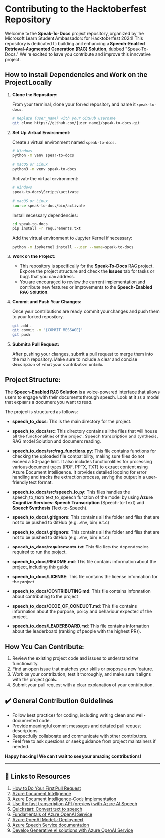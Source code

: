 # Contributing to the Hacktoberfest Repository

Welcome to the **Speak-To-Docs** project repository, organized by the Microsoft Learn Student Ambassadors for Hacktoberfest 2024! This repository is dedicated to building and enhancing a **Speech-Enabled Retrieval-Augmented Generation (RAG) Solution**, dubbed "Speak-To-Docs." We're excited to have you contribute and improve this innovative project.

## How to Install Dependencies and Work on the Project Locally

1. **Clone the Repository:**

   From your terminal, clone your forked repository and name it `speak-to-docs`.

   ```bash
   # Replace {user_name} with your GitHub username
   git clone https://github.com/{user_name}/speak-to-docs.git
   ```

2. **Set Up Virtual Environment:**

   Create a virtual environment named `speak-to-docs`.

   ```bash
   # Windows
   python -m venv speak-to-docs

   # macOS or Linux
   python3 -m venv speak-to-docs
   ```

   Activate the virtual environment:

   ```bash
   # Windows
   speak-to-docs\Scripts\activate

   # macOS or Linux
   source speak-to-docs/bin/activate
   ```

   Install necessary dependencies:

   ```bash
   cd speak-to-docs
   pip install -r requirements.txt
   ```

   Add the virtual environment to Jupyter Kernel if necessary:

   ```bash
   python -m ipykernel install --user --name=speak-to-docs
   ```

3. **Work on the Project:**

   - This repository is specifically for the **Speak-To-Docs** RAG project. Explore the project structure and check the **Issues** tab for tasks or bugs that you can address. 
   - You are encouraged to review the current implementation and contribute new features or improvements to the **Speech-Enabled RAG Solution**.

4. **Commit and Push Your Changes:**

   Once your contributions are ready, commit your changes and push them to your forked repository.

   ```bash
   git add .
   git commit -m "{COMMIT_MESSAGE}"
   git push
   ```

5. **Submit a Pull Request:**

   After pushing your changes, submit a pull request to merge them into the main repository. Make sure to include a clear and concise description of what your contribution entails.

## Project Structure:
The **Speech-Enabled RAG Solution** is a voice-powered interface that allows users to engage with their documents through speech. Look at it as a model that explains a document you want to read.

The project is structured as follows:
- **speech_to_docs**: This is the main directory for the project.
- **speech_to_docs/src**: This directory contains all the files that will house all the functionalities of the project: Speech transcription and synthesis, RAG model Solution and document reading.
- **speech_to_docs/src/rag_functions.py**: This file contains functions for checking the uploaded file compatibility, making sure files do not exceed a 50-page limit. It also includes functionalities for processing various document types (PDF, PPTX, TXT) to extract content using Azure Document Intelligence. It provides detailed logging for error handling and tracks the extraction process, saving the output in a user-friendly text format.

- **speech_to_docs/src/speech_io.py**: This files handles the speech_to_text/ text_to_speech function of the model by using **Azure Cognitive Services: Speech Transcription** (Speech-to-Text) and **Speech Synthesis** (Text-to-Speech).
- **speech_to_docs/.gitignore**: This contains all the folder and files that are not to be pushed to GitHub (e.g. .env, bin/ e.t.c)

- **speech_to_docs/.gitignore**: This contains all the folder and files that are not to be pushed to GitHub (e.g. .env, bin/ e.t.c)

- **speech_to_docs/requirements.txt**: This file lists the dependencies required to run the project.
- **speech_to_docs/README.md**: This file contains information about the project, including this guide
- **speech_to_docs/LICENSE**: This file contains the license information for the project.
- **speech_to_docs/CONTRIBUTING.md**: This file contains information about contributing to the project
- **speech_to_docs/CODE_OF_CONDUCT.md**: This file contains information about the purpose, policy and behaviour expected of the project.
- **speech_to_docs/LEADERBOARD.md**: This file contains information about the leaderboard (ranking of people with the highest PRs).


## How You Can Contribute:

1. Review the existing project code and issues to understand the functionality.
2. Find an open issue that matches your skills or propose a new feature.
3. Work on your contribution, test it thoroughly, and make sure it aligns with the project goals.
4. Submit your pull request with a clear explanation of your contribution.

## ✔️ General Contribution Guidelines

- Follow best practices for coding, including writing clean and well-documented code.
- Provide meaningful commit messages and detailed pull request descriptions.
- Respectfully collaborate and communicate with other contributors.
- Feel free to ask questions or seek guidance from project maintainers if needed.

**Happy hacking! We can't wait to see your amazing contributions!**

---

## 🔗 Links to Resources

1. [How to Do Your First Pull Request](https://youtu.be/nkuYH40cjo4?si=Cb6U2EKVR_Ns4RLw)
2. [Azure Document Intelligence](https://learn.microsoft.com/en-us/azure/ai-services/document-intelligence/overview?wt.mc_id=studentamb_271760)
3. [Azure Document Intelligence-Code Implementation](https://learn.microsoft.com/azure/ai-services/document-intelligence/quickstarts/get-started-sdks-rest-api?view=doc-intel-3.0.0&pivots=programming-language-java?wt.mc_id=studentamb_405806)
4. [Use the fast transcription API (preview) with Azure AI Speech](https://learn.microsoft.com/en-us/azure/ai-services/speech-service/fast-transcription-create?wt.mc_id=studentamb_217190)
5. [Quickstart: Convert text to speech](https://learn.microsoft.com/en-us/azure/ai-services/speech-service/get-started-text-to-speech?pivots=programming-language-python?wt.mc_id=studentamb_217190)
6. [Fundamentals of Azure OpenAI Service](https://learn.microsoft.com/en-us/training/modules/explore-azure-openai/?wt.mc_id=studentamb_217190)
7. [Azure OpenAI Models: Deployment](https://learn.microsoft.com/azure/ai-services/openai/how-to/working-with-models?tabs=powershell?wt.mc_id=studentamb_405806)
8. [Azure Speech Service documentation](https://learn.microsoft.com/en-us/azure/ai-services/speech-service/?wt.mc_id=studentamb_217190)
9. [Develop Generative AI solutions with Azure OpenAI Service](https://learn.microsoft.com/en-us/training/paths/develop-ai-solutions-azure-openai/?wt.mc_id=studentamb_217190)
